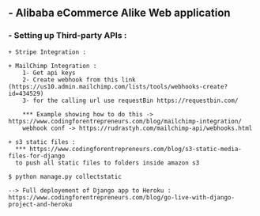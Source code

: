 ## - Alibaba eCommerce Alike Web application

### - Setting up Third-party APIs :

    + Stripe Integration :

    + MailChimp Integration :
        1- Get api keys
        2- Create webhook from this link (https://us10.admin.mailchimp.com/lists/tools/webhooks-create?id=434529)
        3- for the calling url use requestBin https://requestbin.com/

        *** Example showing how to do this -> https://www.codingforentrepreneurs.com/blog/mailchimp-integration/
        webhook conf -> https://rudrastyh.com/mailchimp-api/webhooks.html

    + s3 static files :
      *** https://www.codingforentrepreneurs.com/blog/s3-static-media-files-for-django
      to push all static files to folders inside amazon s3

    $ python manage.py collectstatic

    --> Full deployement of Django app to Heroku :
    https://www.codingforentrepreneurs.com/blog/go-live-with-django-project-and-heroku
